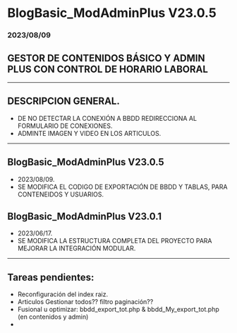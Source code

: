 # BlogBasic_ModAdminPlus V23.0.5

### 2023/08/09

## GESTOR DE CONTENIDOS BÁSICO Y ADMIN PLUS CON CONTROL DE HORARIO LABORAL

----
## DESCRIPCION GENERAL.

  - DE NO DETECTAR LA CONEXIÓN A BBDD REDIRECCIONA AL FORMULARIO DE CONEXIONES.
  - ADMINTE IMAGEN Y VIDEO EN LOS ARTICULOS.
----

## BlogBasic_ModAdminPlus V23.0.5
  - 2023/08/09.
  - SE MODIFICA EL CODIGO DE EXPORTACIÓN DE BBDD Y TABLAS, PARA CONTENEIDOS Y USUARIOS.

## BlogBasic_ModAdminPlus V23.0.1
  - 2023/06/17.
  - SE MODIFICA LA ESTRUCTURA COMPLETA DEL PROYECTO PARA MEJORAR LA INTEGRACIÓN MODULAR.
----

## Tareas pendientes:
  - Reconfiguración del index raiz.
  - Articulos Gestionar todos?? filtro paginación??
  - Fusional u optimizar: bbdd_export_tot.php & bbdd_My_export_tot.php (en contenidos y admin)
  - 

